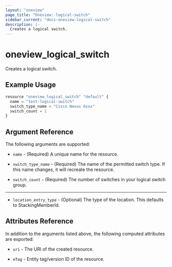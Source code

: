 ```yaml
---
layout: "oneview"
page_title: "Oneview: logical-switch"
sidebar_current: "docs-oneview-logical-switch"
description: |-
  Creates a logical switch.
---
```


# oneview\_logical\_switch

Creates a logical switch.

## Example Usage

```js
resource "oneview_logical_switch" "default" {
  name = "test-logical-switch"
  switch_type_name = "Cisco Nexus 6xxx"
  switch_count = 1
}
```

## Argument Reference

The following arguments are supported: 

* `name` - (Required) A unique name for the resource.

* `switch_type_name` - (Required) The name of the permitted switch type. 
  If this name changes, it will recreate the resource. 

* `switch_count` - (Required) The number of switches in your logical switch group. 
  
- - -

* `location_entry_type` - (Optional) The type of the location. 
  This defaults to StackingMemberId.


## Attributes Reference

In addition to the arguments listed above, the following computed attributes are exported:

* `uri` - The URI of the created resource.

* `eTag` - Entity tag/version ID of the resource.
